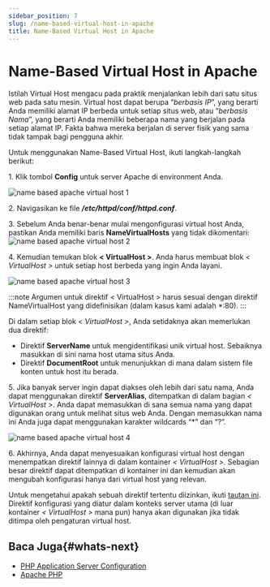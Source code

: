 ```yaml
---
sidebar_position: 7
slug: /name-based-virtual-host-in-apache
title: Name-Based Virtual Host in Apache
---
```

# Name-Based Virtual Host in Apache

Istilah Virtual Host mengacu pada praktik menjalankan lebih dari satu situs web pada satu mesin. Virtual host dapat berupa “_berbasis IP_”, yang berarti Anda memiliki alamat IP berbeda untuk setiap situs web, atau “_berbasis Nama_”, yang berarti Anda memiliki beberapa nama yang berjalan pada setiap alamat IP. Fakta bahwa mereka berjalan di server fisik yang sama tidak tampak bagi pengguna akhir.

Untuk menggunakan Name-Based Virtual Host, ikuti langkah-langkah berikut:

1\. Klik tombol **Config** untuk server Apache di environment Anda.

![name based apache virtual host 1](#)

2\. Navigasikan ke file _**/etc/httpd/conf/httpd.conf**_.

3\. Sebelum Anda benar-benar mulai mengonfigurasi virtual host Anda, pastikan Anda memiliki baris **NameVirtualHosts** yang tidak dikomentari: ![name based apache virtual host 2](#)

4\. Kemudian temukan blok **< VirtualHost >**. Anda harus membuat blok _< VirtualHost >_ untuk setiap host berbeda yang ingin Anda layani.

![name based apache virtual host 3](#)

:::note
Argumen untuk direktif < VirtualHost > harus sesuai dengan direktif NameVirtualHost yang didefinisikan (dalam kasus kami adalah *:80).
:::

Di dalam setiap blok _< VirtualHost >_, Anda setidaknya akan memerlukan dua direktif:

  * Direktif **ServerName** untuk mengidentifikasi unik virtual host. Sebaiknya masukkan di sini nama host utama situs Anda.
  * Direktif **DocumentRoot** untuk menunjukkan di mana dalam sistem file konten untuk host itu berada.

5\. Jika banyak server ingin dapat diakses oleh lebih dari satu nama, Anda dapat menggunakan direktif **ServerAlias**, ditempatkan di dalam bagian _< VirtualHost >_. Anda dapat memasukkan di sana semua nama yang dapat digunakan orang untuk melihat situs web Anda. Dengan memasukkan nama ini Anda juga dapat menggunakan karakter wildcards “*” dan “?”.

![name based apache virtual host 4](#)

6\. Akhirnya, Anda dapat menyesuaikan konfigurasi virtual host dengan menempatkan direktif lainnya di dalam kontainer _< VirtualHost >_. Sebagian besar direktif dapat ditempatkan di kontainer ini dan kemudian akan mengubah konfigurasi hanya dari virtual host yang relevan.

Untuk mengetahui apakah sebuah direktif tertentu diizinkan, ikuti [tautan ini](<https://httpd.apache.org/docs/2.4/mod/directive-dict.html#Context>). Direktif konfigurasi yang diatur dalam konteks server utama (di luar kontainer _< VirtualHost >_ mana pun) hanya akan digunakan jika tidak ditimpa oleh pengaturan virtual host.

## Baca Juga{#whats-next}

  * [PHP Application Server Configuration](<https://docs.dewacloud.com/docs/php-application-server-config/>)
  * [Apache PHP](<https://docs.dewacloud.com/docs/apache-php/>)
